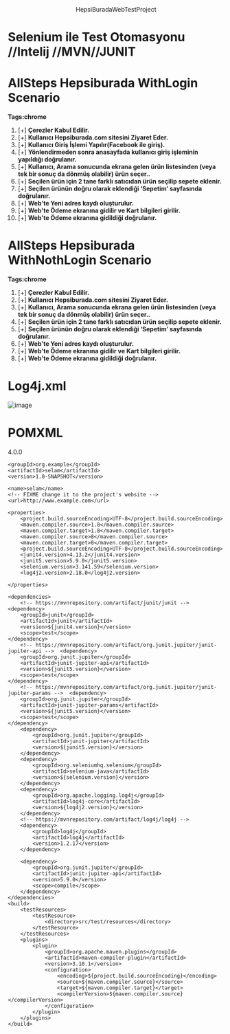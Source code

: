 <div align="center">
 HepsiBuradaWebTestProject
</div>

# **Selenium ile Test Otomasyonu** //Intelij //MVN//JUNIT
# AllSteps Hepsiburada WithLogin Scenario 
**Tags:chrome**
1. [+] **Çerezler Kabul Edilir.**
2. [+] **Kullanıcı Hepsiburada.com sitesini Ziyaret Eder.**
3. [+] **Kullanıcı Giriş İşlemi Yapılır(Facebook ile giriş).**
4. [+] **Yönlendirmeden sonra anasayfada kullanıcı giriş işleminin yapıldığı doğrulanır.**
5. [+] **Kullanıcı, Arama sonucunda ekrana gelen ürün listesinden (veya tek bir sonuç da dönmüş olabilir) ürün seçer..**
6. [+] **Seçilen ürün için 2 tane farklı satıcıdan ürün seçilip sepete eklenir.**
7. [+] **Seçilen ürünün doğru olarak eklendiği ‘Sepetim’ sayfasında doğrulanır.**
8. [+] **Web'te Yeni adres kaydı oluşturulur.**
9. [+] **Web'te Ödeme ekranına gidilir ve Kart bilgileri girilir.**
10. [+] **Web'te Ödeme ekranına gidildiği doğrulanır.**

# AllSteps Hepsiburada WithNothLogin Scenario 
**Tags:chrome**
1. [+] **Çerezler Kabul Edilir.**
2. [+] **Kullanıcı Hepsiburada.com sitesini Ziyaret Eder.**
3. [+] **Kullanıcı, Arama sonucunda ekrana gelen ürün listesinden (veya tek bir sonuç da dönmüş olabilir) ürün seçer..**
4. [+] **Seçilen ürün için 2 tane farklı satıcıdan ürün seçilip sepete eklenir.**
5. [+] **Seçilen ürünün doğru olarak eklendiği ‘Sepetim’ sayfasında doğrulanır.**
6. [+] **Web'te Yeni adres kaydı oluşturulur.**
7. [+] **Web'te Ödeme ekranına gidilir ve Kart bilgileri girilir.**
8. [+] **Web'te Ödeme ekranına gidildiği doğrulanır.**

# Log4j.xml 

![image](https://user-images.githubusercontent.com/89300182/198569023-481f12dc-c2c8-4cd4-8f85-e606524435cd.png)
 
# POMXML
 
 <?xml version="1.0" encoding="UTF-8"?>

<project xmlns="http://maven.apache.org/POM/4.0.0" xmlns:xsi="http://www.w3.org/2001/XMLSchema-instance"
         xsi:schemaLocation="http://maven.apache.org/POM/4.0.0 http://maven.apache.org/xsd/maven-4.0.0.xsd">
    <modelVersion>4.0.0</modelVersion>

    <groupId>org.example</groupId>
    <artifactId>selam</artifactId>
    <version>1.0-SNAPSHOT</version>

    <name>selam</name>
    <!-- FIXME change it to the project's website -->
    <url>http://www.example.com</url>

    <properties>
        <project.build.sourceEncoding>UTF-8</project.build.sourceEncoding>
        <maven.compiler.source>1.8</maven.compiler.source>
        <maven.compiler.target>1.8</maven.compiler.target>
        <maven.compiler.source>8</maven.compiler.source>
        <maven.compiler.target>8</maven.compiler.target>
        <project.build.sourceEncoding>UTF-8</project.build.sourceEncoding>
        <junit4.version>4.13.2</junit4.version>
        <junit5.version>5.9.0</junit5.version>
        <selenium.version>3.141.59</selenium.version>
        <log4j2.version>2.18.0</log4j2.version>

    </properties>

    <dependencies>
        <!-- https://mvnrepository.com/artifact/junit/junit -->  <dependency>
        <groupId>junit</groupId>
        <artifactId>junit</artifactId>
        <version>${junit4.version}</version>
        <scope>test</scope>
    </dependency>
        <!-- https://mvnrepository.com/artifact/org.junit.jupiter/junit-jupiter-api -->  <dependency>
        <groupId>org.junit.jupiter</groupId>
        <artifactId>junit-jupiter-api</artifactId>
        <version>${junit5.version}</version>
        <scope>test</scope>
    </dependency>
        <!-- https://mvnrepository.com/artifact/org.junit.jupiter/junit-jupiter-params -->  <dependency>
        <groupId>org.junit.jupiter</groupId>
        <artifactId>junit-jupiter-params</artifactId>
        <version>${junit5.version}</version>
        <scope>test</scope>
    </dependency>
        <dependency>
            <groupId>org.junit.jupiter</groupId>
            <artifactId>junit-jupiter</artifactId>
            <version>${junit5.version}</version>
        </dependency>
        <dependency>
            <groupId>org.seleniumhq.selenium</groupId>
            <artifactId>selenium-java</artifactId>
            <version>${selenium.version}</version>
        </dependency>
        <dependency>
            <groupId>org.apache.logging.log4j</groupId>
            <artifactId>log4j-core</artifactId>
            <version>${log4j2.version}</version>
        </dependency>
        <!-- https://mvnrepository.com/artifact/log4j/log4j -->
        <dependency>
            <groupId>log4j</groupId>
            <artifactId>log4j</artifactId>
            <version>1.2.17</version>
        </dependency>

        <dependency>
            <groupId>org.junit.jupiter</groupId>
            <artifactId>junit-jupiter-api</artifactId>
            <version>5.9.0</version>
            <scope>compile</scope>
        </dependency>
    </dependencies>
    <build>
        <testResources>
            <testResource>
                <directory>src/test/resources</directory>
            </testResource>
        </testResources>
        <plugins>
            <plugin>
                <groupId>org.apache.maven.plugins</groupId>
                <artifactId>maven-compiler-plugin</artifactId>
                <version>3.10.1</version>
                <configuration>
                    <encoding>${project.build.sourceEncoding}</encoding>
                    <source>${maven.compiler.source}</source>
                    <target>${maven.compiler.target}</target>
                    <compilerVersion>${maven.compiler.source}</compilerVersion>
                </configuration>
            </plugin>
        </plugins>
    </build>
</project>


 ```
